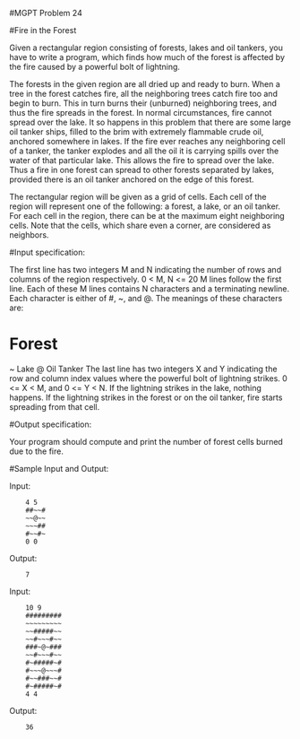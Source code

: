 #MGPT Problem 24

#Fire in the Forest

Given a rectangular region consisting of forests, lakes and oil tankers, you have to write a program, which finds how much of the forest is affected by the fire caused by a powerful bolt of lightning.

The forests in the given region are all dried up and ready to burn. When a tree in the forest catches fire, all the neighboring trees catch fire too and begin to burn. This in turn burns their (unburned) neighboring trees, and thus the fire spreads in the forest. In normal circumstances, fire cannot spread over the lake. It so happens in this problem that there are some large oil tanker ships, filled to the brim with extremely flammable crude oil, anchored somewhere in lakes. If the fire ever reaches any neighboring cell of a tanker, the tanker explodes and all the oil it is carrying spills over the water of that particular lake. This allows the fire to spread over the lake. Thus a fire in one forest can spread to other forests separated by lakes, provided there is an oil tanker anchored on the edge of this forest.

The rectangular region will be given as a grid of cells. Each cell of the region will represent one of the following: a forest, a lake, or an oil tanker. For each cell in the region, there can be at the maximum eight neighboring cells. Note that the cells, which share even a corner, are considered as neighbors.

#Input specification:

The first line has two integers M and N indicating the number of rows and columns of the region respectively. 0 < M, N <= 20
M lines follow the first line. Each of these M lines contains N characters and a terminating newline. Each character is either of #, ~, and @. The meanings of these characters are:
# 	Forest
~ 	Lake
@ 	Oil Tanker
The last line has two integers X and Y indicating the row and column index values where the powerful bolt of lightning strikes. 0 <= X < M, and 0 <= Y < N. If the lightning strikes in the lake, nothing happens. If the lightning strikes in the forest or on the oil tanker, fire starts spreading from that cell.

#Output specification:

Your program should compute and print the number of forest cells burned due to the fire.


#Sample Input and Output:


Input:

		4 5
		##~~#
		~~@~~
		~~~##
		#~~#~
		0 0

Output:

		7


Input:

		10 9
		#########
		~~~~~~~~~
		~~#####~~
		~~#~~~#~~
		###~@~###
		~~#~~~#~~
		#~#####~#
		#~~~@~~~#
		#~~###~~#
		#~#####~#
		4 4


Output:

		36

